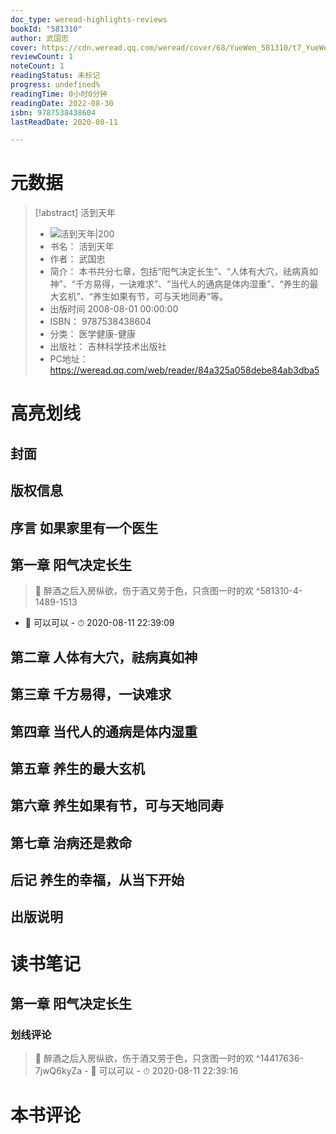 ```yaml
---
doc_type: weread-highlights-reviews
bookId: "581310"
author: 武国忠
cover: https://cdn.weread.qq.com/weread/cover/68/YueWen_581310/t7_YueWen_581310.jpg
reviewCount: 1
noteCount: 1
readingStatus: 未标记
progress: undefined%
readingTime: 0小时0分钟
readingDate: 2022-08-30
isbn: 9787538438604
lastReadDate: 2020-08-11

---
```

# 元数据
> [!abstract] 活到天年
> - ![ 活到天年|200](https://cdn.weread.qq.com/weread/cover/68/YueWen_581310/t7_YueWen_581310.jpg)
> - 书名： 活到天年
> - 作者： 武国忠
> - 简介： 本书共分七章，包括“阳气决定长生”、“人体有大穴，祛病真如神”、“千方易得，一诀难求”、“当代人的通病是体内湿重”、“养生的最大玄机”、“养生如果有节，可与天地同寿”等。
> - 出版时间 2008-08-01 00:00:00
> - ISBN： 9787538438604
> - 分类： 医学健康-健康
> - 出版社： 吉林科学技术出版社
> - PC地址：https://weread.qq.com/web/reader/84a325a058debe84ab3dba5

# 高亮划线

## 封面

## 版权信息

## 序言 如果家里有一个医生

## 第一章 阳气决定长生

> 📌  醉酒之后入房纵欲，伤于酒又劳于色，只贪图一时的欢 ^581310-4-1489-1513
- 💭 可以可以 - ⏱ 2020-08-11 22:39:09 

## 第二章 人体有大穴，祛病真如神

## 第三章 千方易得，一诀难求

## 第四章 当代人的通病是体内湿重

## 第五章 养生的最大玄机

## 第六章 养生如果有节，可与天地同寿

## 第七章 治病还是救命

## 后记 养生的幸福，从当下开始

## 出版说明

# 读书笔记

## 第一章 阳气决定长生

### 划线评论
> 📌 醉酒之后入房纵欲，伤于酒又劳于色，只贪图一时的欢  ^14417636-7jwQ6kyZa
    - 💭 可以可以
    - ⏱ 2020-08-11 22:39:16
   
# 本书评论
